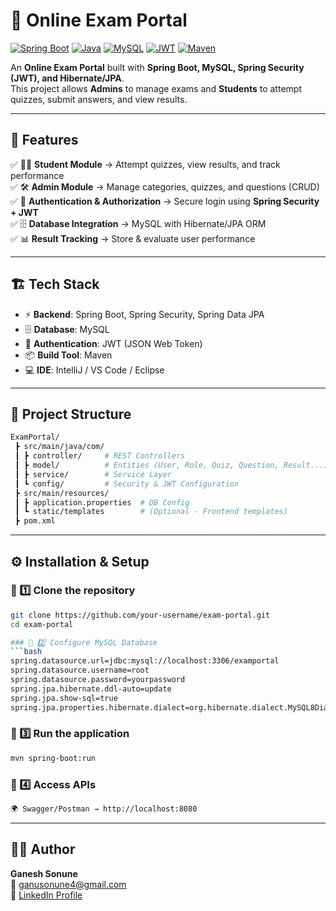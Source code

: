 # 📘 Online Exam Portal 

[![Spring Boot](https://img.shields.io/badge/SpringBoot-2.6.5-green.svg)](https://spring.io/projects/spring-boot)
[![Java](https://img.shields.io/badge/Java-17-blue.svg)](https://www.oracle.com/java/)
[![MySQL](https://img.shields.io/badge/MySQL-8.0-orange.svg)](https://www.mysql.com/)
[![JWT](https://img.shields.io/badge/Security-JWT-red.svg)](https://jwt.io/)
[![Maven](https://img.shields.io/badge/Build-Maven-yellow.svg)](https://maven.apache.org/)

An **Online Exam Portal** built with **Spring Boot, MySQL, Spring Security (JWT), and Hibernate/JPA**.  
This project allows **Admins** to manage exams and **Students** to attempt quizzes, submit answers, and view results.  

---

## 🚀 Features
✅ 👨‍🎓 **Student Module** → Attempt quizzes, view results, and track performance  
✅ 🛠️ **Admin Module** → Manage categories, quizzes, and questions (CRUD)  
✅ 🔐 **Authentication & Authorization** → Secure login using **Spring Security + JWT**  
✅ 🗄️ **Database Integration** → MySQL with Hibernate/JPA ORM  
✅ 📊 **Result Tracking** → Store & evaluate user performance  

---

## 🏗️ Tech Stack
- ⚡ **Backend**: Spring Boot, Spring Security, Spring Data JPA  
- 🗄️ **Database**: MySQL  
- 🔑 **Authentication**: JWT (JSON Web Token)  
- 📦 **Build Tool**: Maven  
- 💻 **IDE**: IntelliJ / VS Code / Eclipse  

---

## 📂 Project Structure
```bash
ExamPortal/
 ┣ src/main/java/com/
 ┃ ┣ controller/     # REST Controllers
 ┃ ┣ model/          # Entities (User, Role, Quiz, Question, Result...)
 ┃ ┣ service/        # Service Layer
 ┃ ┗ config/         # Security & JWT Configuration
 ┣ src/main/resources/
 ┃ ┣ application.properties  # DB Config
 ┃ ┗ static/templates        # (Optional - Frontend templates)
 ┣ pom.xml
```
---

## ⚙️ Installation & Setup

### 🔹 1️⃣ Clone the repository
```bash
git clone https://github.com/your-username/exam-portal.git
cd exam-portal

### 🔹 2️⃣ Configure MySQL Database
```bash
spring.datasource.url=jdbc:mysql://localhost:3306/examportal
spring.datasource.username=root
spring.datasource.password=yourpassword
spring.jpa.hibernate.ddl-auto=update
spring.jpa.show-sql=true
spring.jpa.properties.hibernate.dialect=org.hibernate.dialect.MySQL8Dialect
```
### 🔹 3️⃣ Run the application
```bash
mvn spring-boot:run
```
### 🔹 4️⃣ Access APIs
```bash
🌍 Swagger/Postman → http://localhost:8080
```
---

## 👨‍💻 Author  
**Ganesh Sonune**  
📧 ganusonune4@gmail.com  
🔗 [LinkedIn Profile](https://www.linkedin.com/in/ganesh-sonune/)
